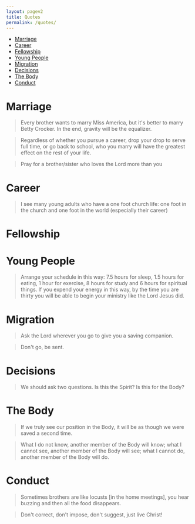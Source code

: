 ```yaml
---
layout: pagev2
title: Quotes
permalink: /quotes/
---
```

- [Marriage](#marriage)
- [Career](#career)
- [Fellowship](#fellowship)
- [Young People](#young-people)
- [Migration](#migration)
- [Decisions](#decisions)
- [The Body](#the-body)
- [Conduct](#conduct)

# Marriage

>Every brother wants to marry Miss America, but it's better to marry Betty Crocker. In the end, gravity will be the equalizer.

>Regardless of whether you pursue a career, drop your drop to serve full time, or go back to school, who you marry will have the greatest effect on the rest of your life.

>Pray for a brother/sister who loves the Lord more than you

# Career

>I see many young adults who have a one foot church life: one foot in the church and one foot in the world (especially their career)

# Fellowship

# Young People

>Arrange your schedule in this way: 7.5 hours for sleep, 1.5 hours for eating, 1 hour for exercise, 8 hours for study and 6 hours for spiritual things. If you expend your energy in this way, by the time you are thirty you will be able to begin your ministry like the Lord Jesus did.

# Migration

>Ask the Lord wherever you go to give you a saving companion.

>Don't go, be sent.

# Decisions

>We should ask two questions. Is this the Spirit? Is this for the Body?

# The Body

>If we truly see our position in the Body, it will be as though we were saved a second time.

>What I do not know, another member of the Body will know; what I cannot see, another member of the Body will see; what I cannot do, another member of the Body will do.

# Conduct

>Sometimes brothers are like locusts [in the home meetings], you hear buzzing and then all the food disappears.

>Don't correct, don't impose, don't suggest, just live Christ!